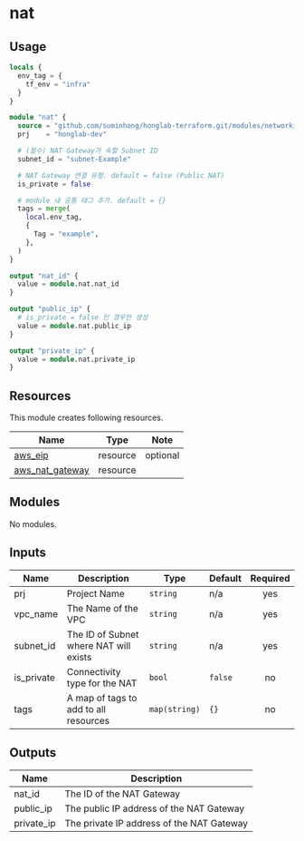 # nat

## Usage

```tf
locals {
  env_tag = {
    tf_env = "infra"
  }
}

module "nat" {
  source = "github.com/suminhong/honglab-terraform.git/modules/networking/nat"
  prj    = "honglab-dev"

  # (필수) NAT Gateway가 속할 Subnet ID    
  subnet_id = "subnet-Example"

  # NAT Gateway 연결 유형. default = false (Public NAT)
  is_private = false

  # module 내 공통 태그 추가. default = {}
  tags = merge(
    local.env_tag,
    {
      Tag = "example",
    },
  )
}

output "nat_id" {
  value = module.nat.nat_id
}

output "public_ip" {
  # is_private = false 인 경우만 생성
  value = module.nat.public_ip
}

output "private_ip" {
  value = module.nat.private_ip
}
```


## Resources

This module creates following resources.

| Name | Type | Note |
|------|------|------|
| [aws_eip](https://registry.terraform.io/providers/hashicorp/aws/latest/docs/resources/eip) | resource | optional |
| [aws_nat_gateway](https://registry.terraform.io/providers/hashicorp/aws/latest/docs/resources/nat_gateway) | resource | |

## Modules

No modules.

## Inputs

| Name | Description | Type | Default | Required |
|------|-------------|------|---------|:--------:|
| prj | Project Name | `string` | n/a | yes |
| vpc_name | The Name of the VPC | `string` | n/a | yes |
| subnet_id | The ID of Subnet where NAT will exists | `string` | n/a | yes |
| is_private | Connectivity type for the NAT | `bool` | `false` | no |
| tags | A map of tags to add to all resources | `map(string)` | `{}` | no |


## Outputs

| Name | Description |
|------|-------------|
| nat_id | The ID of the NAT Gateway |
| public_ip | The public IP address of the NAT Gateway |
| private_ip | The private IP address of the NAT Gateway |
